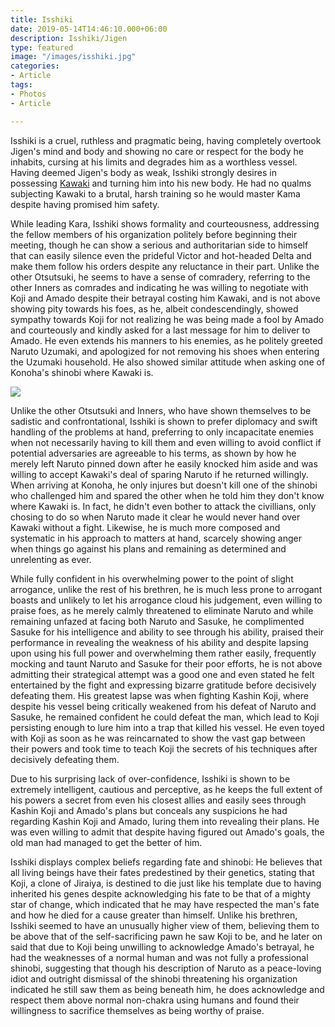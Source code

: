 ```yaml
---
title: Isshiki
date: 2019-05-14T14:46:10.000+06:00
description: Isshiki/Jigen
type: featured
image: "/images/isshiki.jpg"
categories:
- Article
tags:
- Photos
- Article

---
```

Isshiki is a cruel, ruthless and pragmatic being, having completely overtook Jigen's mind and body and showing no care or respect for the body he inhabits, cursing at his limits and degrades him as a worthless vessel. Having deemed Jigen's body as weak, Isshiki strongly desires in possessing [Kawaki](https://villains.fandom.com/wiki/Kawaki "Kawaki") and turning him into his new body. He had no qualms subjecting Kawaki to a brutal, harsh training so he would master Kama despite having promised him safety.

While leading Kara, Isshiki shows formality and courteousness, addressing the fellow members of his organization politely before beginning their meeting, though he can show a serious and authoritarian side to himself that can easily silence even the prideful Victor and hot-headed Delta and make them follow his orders despite any reluctance in their part. Unlike the other Otsutsuki, he seems to have a sense of comradery, referring to the other Inners as comrades and indicating he was willing to negotiate with Koji and Amado despite their betrayal costing him Kawaki, and is not above showing pity towards his foes, as he, albeit condescendingly, showed sympathy towards Koji for not realizing he was being made a fool by Amado and courteously and kindly asked for a last message for him to deliver to Amado. He even extends his manners to his enemies, as he politely greeted Naruto Uzumaki, and apologized for not removing his shoes when entering the Uzumaki household. He also showed similar attitude when asking one of Konoha's shinobi where Kawaki is.

![](/images/ddzx94t-a3314a00-9c29-43d7-b6c6-89a6ce8a4e93.gif)

Unlike the other Otsutsuki and Inners, who have shown themselves to be sadistic and confrontational, Isshiki is shown to prefer diplomacy and swift handling of the problems at hand, preferring to only incapacitate enemies when not necessarily having to kill them and even willing to avoid conflict if potential adversaries are agreeable to his terms, as shown by how he merely left Naruto pinned down after he easily knocked him aside and was willing to accept Kawaki's deal of sparing Naruto if he returned willingly. When arriving at Konoha, he only injures but doesn't kill one of the shinobi who challenged him and spared the other when he told him they don't know where Kawaki is. In fact, he didn't even bother to attack the civillians, only chosing to do so when Naruto made it clear he would never hand over Kawaki without a fight. Likewise, he is much more composed and systematic in his approach to matters at hand, scarcely showing anger when things go against his plans and remaining as determined and unrelenting as ever.

While fully confident in his overwhelming power to the point of slight arrogance, unlike the rest of his brethren, he is much less prone to arrogant boasts and unlikely to let his arrogance cloud his judgement, even willing to praise foes, as he merely calmly threatened to eliminate Naruto and while remaining unfazed at facing both Naruto and Sasuke, he complimented Sasuke for his intelligence and ability to see through his ability, praised their performance in revealing the weakness of his ability and despite lapsing upon using his full power and overwhelming them rather easily, frequently mocking and taunt Naruto and Sasuke for their poor efforts, he is not above admitting their strategical attempt was a good one and even stated he felt entertained by the fight and expressing bizarre gratitude before decisively defeating them. His greatest lapse was when fighting Kashin Koji, where despite his vessel being critically weakened from his defeat of Naruto and Sasuke, he remained confident he could defeat the man, which lead to Koji persisting enough to lure him into a trap that killed his vessel. He even toyed with Koji as soon as he was reincarnated to show the vast gap between their powers and took time to teach Koji the secrets of his techniques after decisively defeating them.

Due to his surprising lack of over-confidence, Isshiki is shown to be extremely intelligent, cautious and perceptive, as he keeps the full extent of his powers a secret from even his closest allies and easily sees through Kashin Koji and Amado's plans but conceals any suspicions he had regarding Kashin Koji and Amado, luring them into revealing their plans. He was even willing to admit that despite having figured out Amado's goals, the old man had managed to get the better of him.

Isshiki displays complex beliefs regarding fate and shinobi: He believes that all living beings have their fates predestined by their genetics, stating that Koji, a clone of Jiraiya, is destined to die just like his template due to having inherited his genes despite acknowledging his fate to be that of a mighty star of change, which indicated that he may have respected the man's fate and how he died for a cause greater than himself. Unlike his brethren, Isshiki seemed to have an unusually higher view of them, believing them to be above that of the self-sacrificing pawn he saw Koji to be, and he later on said that due to Koji being unwilling to acknowledge Amado's betrayal, he had the weaknesses of a normal human and was not fully a professional shinobi, suggesting that though his description of Naruto as a peace-loving idiot and outright dismissal of the shinobi threatening his organization indicated he still saw them as being beneath him, he does acknowledge and respect them above normal non-chakra using humans and found their willingness to sacrifice themselves as being worthy of praise.